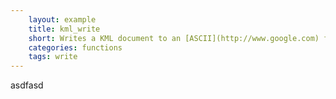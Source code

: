 ```yaml
---
    layout: example
    title: kml_write
    short: Writes a KML document to an [ASCII](http://www.google.com) file.
    categories: functions
    tags: write
---
```


asdfasd